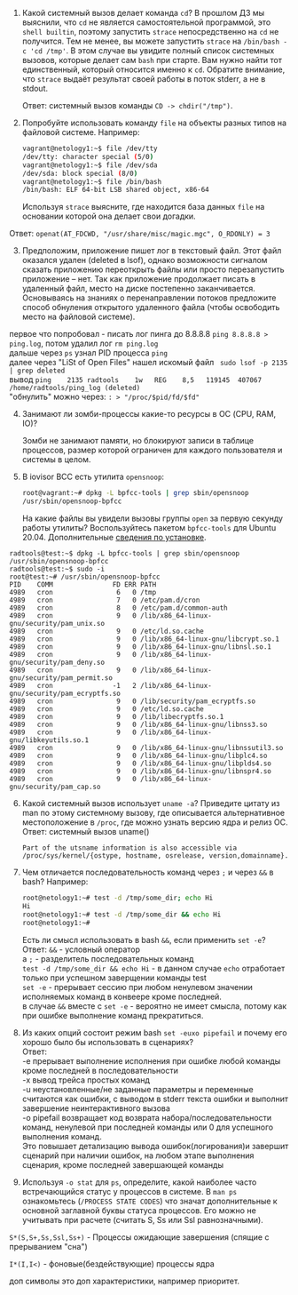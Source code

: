 
1. Какой системный вызов делает команда `cd`? В прошлом ДЗ мы выяснили, что `cd` не является самостоятельной  программой, это `shell builtin`, поэтому запустить `strace` непосредственно на `cd` не получится. Тем не менее, вы можете запустить `strace` на `/bin/bash -c 'cd /tmp'`. В этом случае вы увидите полный список системных вызовов, которые делает сам `bash` при старте. Вам нужно найти тот единственный, который относится именно к `cd`. Обратите внимание, что `strace` выдаёт результат своей работы в поток stderr, а не в stdout.

    Ответ:
    системный вызов команды `CD -> chdir("/tmp")`. 

2. Попробуйте использовать команду `file` на объекты разных типов на файловой системе. Например:
    ```bash
    vagrant@netology1:~$ file /dev/tty
    /dev/tty: character special (5/0)
    vagrant@netology1:~$ file /dev/sda
    /dev/sda: block special (8/0)
    vagrant@netology1:~$ file /bin/bash
    /bin/bash: ELF 64-bit LSB shared object, x86-64
    ```
    Используя `strace` выясните, где находится база данных `file` на основании которой она делает свои догадки.
    
Ответ:
    `openat(AT_FDCWD, "/usr/share/misc/magic.mgc", O_RDONLY) = 3`
    
3. Предположим, приложение пишет лог в текстовый файл. Этот файл оказался удален (deleted в lsof), однако возможности сигналом сказать приложению переоткрыть файлы или просто перезапустить приложение – нет. Так как приложение продолжает писать в удаленный файл, место на диске постепенно заканчивается. Основываясь на знаниях о перенаправлении потоков предложите способ обнуления открытого удаленного файла (чтобы освободить место на файловой системе).  

первое что попробовал - писать лог пинга до 8.8.8.8 `ping 8.8.8.8 > ping.log`,  потом удалил лог `rm ping.log` <br>
дальше через `ps` узнал PID процесса `ping` <br>
далее через "LiSt of Open Files" нашел искомый файл ` sudo lsof -p 2135 | grep deleted` <br>
вывод `ping    2135 radtools    1w   REG    8,5   119145  407067 /home/radtools/ping_log (deleted)` <br>
"обнулить" можно через: `: > "/proc/$pid/fd/$fd"`  

4. Занимают ли зомби-процессы какие-то ресурсы в ОС (CPU, RAM, IO)?

     Зомби не занимают памяти, но блокируют записи в таблице процессов, размер которой ограничен для каждого пользователя и системы в целом.

5. В iovisor BCC есть утилита `opensnoop`:
    ```bash
    root@vagrant:~# dpkg -L bpfcc-tools | grep sbin/opensnoop
    /usr/sbin/opensnoop-bpfcc
    ```
    На какие файлы вы увидели вызовы группы `open` за первую секунду работы утилиты? Воспользуйтесь пакетом `bpfcc-tools` для Ubuntu 20.04. Дополнительные [сведения по установке](https://github.com/iovisor/bcc/blob/master/INSTALL.md).
```    
radtools@test:~$ dpkg -L bpfcc-tools | grep sbin/opensnoop  
/usr/sbin/opensnoop-bpfcc  
radtools@test:~$ sudo -i  
root@test:~# /usr/sbin/opensnoop-bpfcc  
PID    COMM               FD ERR PATH  
4989   cron                6   0 /tmp  
4989   cron                7   0 /etc/pam.d/cron  
4989   cron                8   0 /etc/pam.d/common-auth  
4989   cron                9   0 /lib/x86_64-linux-gnu/security/pam_unix.so  
4989   cron                9   0 /etc/ld.so.cache  
4989   cron                9   0 /lib/x86_64-linux-gnu/libcrypt.so.1  
4989   cron                9   0 /lib/x86_64-linux-gnu/libnsl.so.1  
4989   cron                9   0 /lib/x86_64-linux-gnu/security/pam_deny.so  
4989   cron                9   0 /lib/x86_64-linux-gnu/security/pam_permit.so  
4989   cron               -1   2 /lib/x86_64-linux-gnu/security/pam_ecryptfs.so  
4989   cron                9   0 /lib/security/pam_ecryptfs.so  
4989   cron                9   0 /etc/ld.so.cache  
4989   cron                9   0 /lib/libecryptfs.so.1  
4989   cron                9   0 /lib/x86_64-linux-gnu/libnss3.so  
4989   cron                9   0 /lib/x86_64-linux-gnu/libkeyutils.so.1  
4989   cron                9   0 /lib/x86_64-linux-gnu/libnssutil3.so  
4989   cron                9   0 /lib/x86_64-linux-gnu/libplc4.so  
4989   cron                9   0 /lib/x86_64-linux-gnu/libplds4.so  
4989   cron                9   0 /lib/x86_64-linux-gnu/libnspr4.so  
4989   cron                9   0 /lib/x86_64-linux-gnu/security/pam_cap.so  
```
    
    
6. Какой системный вызов использует `uname -a`? Приведите цитату из man по этому системному вызову, где описывается альтернативное местоположение в `/proc`, где можно узнать версию ядра и релиз ОС.
Ответ: 
      системный вызов uname()
     ```
     Part of the utsname information is also accessible via  
     /proc/sys/kernel/{ostype, hostname, osrelease, version,domainname}.
     ```


7. Чем отличается последовательность команд через `;` и через `&&` в bash? Например:
    ```bash
    root@netology1:~# test -d /tmp/some_dir; echo Hi
    Hi
    root@netology1:~# test -d /tmp/some_dir && echo Hi
    root@netology1:~#
    ```
    Есть ли смысл использовать в bash `&&`, если применить `set -e`? 
Ответ:
   `&&` -  условный оператор <br>
    а `;`  - разделитель последовательных команд <br>
    `test -d /tmp/some_dir && echo Hi` - в данном случае `echo`  отработает только при успешном заверщении команды test <br>
    `set -e` - прерывает сессию при любом ненулевом значении исполняемых команд в конвеере кроме последней. <br>
     в случае `&&`  вместе с `set -e` - вероятно не имеет смысла, потому как при ошибке выполнение команд прекратиться. 
    
8. Из каких опций состоит режим bash `set -euxo pipefail` и почему его хорошо было бы использовать в сценариях?<br>
Ответ:<br>
-e прерывает выполнение исполнения при ошибке любой команды кроме последней в последовательности<br>
-x вывод трейса простых команд<br>
-u неустановленные/не заданные параметры и переменные считаются как ошибки, с выводом в stderr текста ошибки и выполнит завершение неинтерактивного вызова<br>
-o pipefail возвращает код возврата набора/последовательности команд, ненулевой при последней команды или 0 для успешного выполнения команд.<br>
Это повышает детализацию вывода ошибок(логирования)и завершит сценарий при наличии ошибок, на любом этапе выполнения сценария, кроме последней завершающей команды
9. Используя `-o stat` для `ps`, определите, какой наиболее часто встречающийся статус у процессов в системе. В `man ps` ознакомьтесь (`/PROCESS STATE CODES`) что значат дополнительные к основной заглавной буквы статуса процессов. Его можно не учитывать при расчете (считать S, Ss или Ssl равнозначными).
 
`S*(S,S+,Ss,Ssl,Ss+)` - Процессы ожидающие завершения (спящие с прерыванием "сна")

`I*(I,I<)` - фоновые(бездействующие) процессы ядра

доп символы это доп характеристики, например приоритет.


